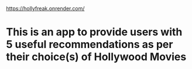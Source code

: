 https://hollyfreak.onrender.com/

# This is an app to provide users with 5 useful recommendations as per their choice(s) of Hollywood Movies
